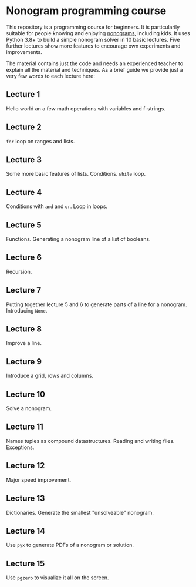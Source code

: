 # Nonogram programming course

This repository is a programming course for beginners. It is particularily
suitable for people knowing and enjoying [nonograms](https://en.wikipedia.org/wiki/Nonogram),
including kids. It uses Python 3.8+ to build a simple nonogram solver in
10 basic lectures. Five further lectures show more features to encourage
own experiments and improvements.

The material contains just the code and needs an experienced teacher to explain
all the material and techniques. As a brief guide we provide just a very few words
to each lecture here:

## Lecture 1

Hello world an a few math operations with variables and f-strings.

## Lecture 2

`for` loop on ranges and lists.

## Lecture 3

Some more basic features of lists. Conditions. `while` loop.

## Lecture 4

Conditions with `and` and `or`. Loop in loops.

## Lecture 5

Functions. Generating a nonogram line of a list of booleans.

## Lecture 6

Recursion.

## Lecture 7

Putting together lecture 5 and 6 to generate parts of a line for a nonogram. Introducing `None`.

## Lecture 8

Improve a line.

## Lecture 9

Introduce a grid, rows and columns.

## Lecture 10

Solve a nonogram.

## Lecture 11

Names tuples as compound datastructures. Reading and writing files. Exceptions.

## Lecture 12

Major speed improvement.

## Lecture 13

Dictionaries. Generate the smallest "unsolveable" nonogram.

## Lecture 14

Use `pyx` to generate PDFs of a nonogram or solution.

## Lecture 15

Use `pgzero` to visualize it all on the screen.
